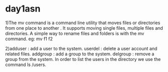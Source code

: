 # day1asn

1)The mv command is a command line utility that moves files or directories from one place to another . It supports moving single files, multiple files and directories. A simple way to rename files and folders is with the mv command.
eg: mv f1 f2

2)adduser : add a user to the system.
userdel : delete a user account and related files.
addgroup : add a group to the system.
delgroup : remove a group from the system.
In order to list the users in the directory we use the command ls /users.
